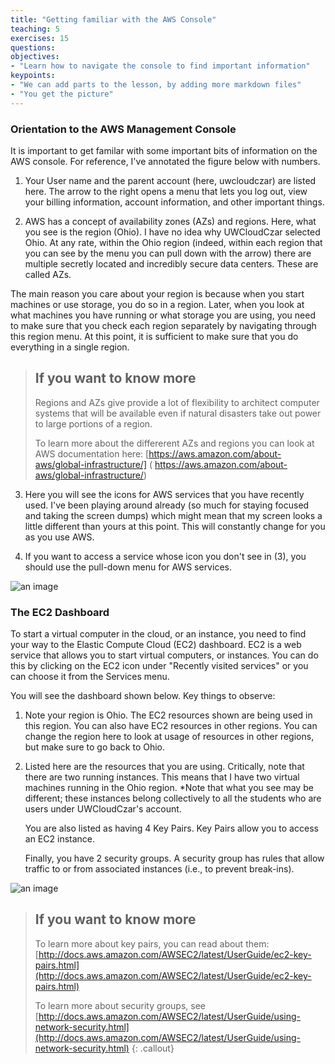 ```yaml
---
title: "Getting familiar with the AWS Console"
teaching: 5
exercises: 15
questions:
objectives:
- "Learn how to navigate the console to find important information"
keypoints:
- "We can add parts to the lesson, by adding more markdown files"
- "You get the picture"
---
```


### Orientation to the AWS Management Console

It is important to get familar with some important bits of information
on the AWS console. For reference, I've annotated the figure below
with numbers.

1. Your User name and the parent account (here, uwcloudczar) are
listed here. The arrow to the right opens a menu that lets you log
out, view your billing information, account information, and other
important things.

2. AWS has a concept of availability zones (AZs) and regions. Here,
what you see is the region (Ohio). I have no idea why UWCloudCzar
selected Ohio.  At
any rate, within the Ohio region (indeed, within each region that you
can see by the menu you can pull down with the arrow) there are multiple secretly located
and incredibly secure data centers. These are called AZs.

The main reason you care about your region is because when you start
machines or use storage, you do so in a region. Later, when you look
at what machines you have running or what storage you are using, you
need to make sure that you check each region separately by navigating
through this region menu. At this point, it is sufficient to make sure
that you do everything in a single region.

>## If you want to know more 
> Regions and AZs give provide a lot of flexibility to architect computer 
> systems that will be available even if natural disasters take out 
> power to large portions of a region. 
>
>To learn more about the differerent AZs and regions you can look at 
>AWS documentation here: 
>[https://aws.amazon.com/about-aws/global-infrastructure/] (
https://aws.amazon.com/about-aws/global-infrastructure/) 


3. Here you will see the icons for  AWS services that you have
   recently used. I've been playing around already (so much for
   staying focused and taking the screen dumps) which might mean that
   my screen looks a little different than yours at this point. This
   will constantly change for you as you use AWS.

4. If you want to access a service whose icon you don't see in (3),
   you should use the pull-down menu for AWS services. 

![an image]({{site.root}}/fig/AWSServicesOrientation.png) 

### The EC2 Dashboard

To start a virtual computer in the cloud, or an instance, you need to
find your way to the Elastic Compute Cloud (EC2) dashboard. EC2 is a
web service that allows you to start virtual computers, or instances. You can do this by clicking on the
EC2 icon under "Recently visited services" or you can choose it from
the Services menu.

You will see the dashboard shown below. Key things to observe:

1. Note your region is Ohio. The EC2 resources shown are being used in
this region. You can also have EC2 resources in other regions. You can
change the region here to look at usage of resources in other
regions, but make sure to go back to Ohio.

2. Listed here are the resources that you are using. Critically, note
   that there are two running instances. This means that I have two
   virtual machines running in the Ohio region. *Note that what you see
   may be different; these instances belong collectively to all the
   students who are users under UWCloudCzar's account.

   You are also listed as having 4 Key Pairs. Key Pairs allow you to
   access an EC2 instance.

   Finally, you have 2 security groups. A security group has rules
   that allow traffic to or from associated instances (i.e., to
   prevent break-ins).

![an image]({{site.root}}/fig/EC2Console.png) 

>## If you want to know more
> To learn more about key pairs, you can read about them:
> [http://docs.aws.amazon.com/AWSEC2/latest/UserGuide/ec2-key-pairs.html](http://docs.aws.amazon.com/AWSEC2/latest/UserGuide/ec2-key-pairs.html)
>
> To learn more about security groups, see
> [http://docs.aws.amazon.com/AWSEC2/latest/UserGuide/using-network-security.html](http://docs.aws.amazon.com/AWSEC2/latest/UserGuide/using-network-security.html)
{: .callout}
   



